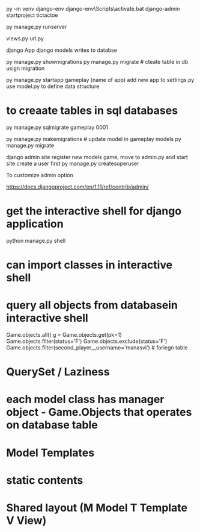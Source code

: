 <!-- create virtual envrionemnt -->

py -m venv django-env
django-env\Scripts\activate.bat
django-admin startproject  tictactoe
<!-- To start server -->
py manage.py runserver

views.py
url.py

django App
django models writes to databse
<!-- migrations -->
py manage.py showmigrations
py manage.py migrate # cteate table in db usign migration

<!-- crerate django app -->

py manage.py startapp gameplay (name of app)
add new app to settings.py
use model.py to define data structure
# to creaate tables in sql databases
py manage.py sqlmigrate gameplay 0001

py manage.py  makemigrations # update model in gameplay models
py manage.py migrate

django admin site
    register new models game, move to admin.py and start site
    create a user first
        py manage.py createsuperuser

To customize admin option

https://docs.djangoproject.com/en/1.11/ref/contrib/admin/

# get the interactive shell for django application
python manage.py shell
# can import classes in interactive shell
# query all objects from databasein interactive shell
Game.objects.all()
g = Game.objects.get(pk=1) 
Game.objects.filter(status='F')
Game.objects.exclude(status='F')
Game.objects.filter(second_player__username='manasvi') # foriegn table

# QuerySet / Laziness
# each model class has manager object -  Game.Objects that operates on database table


# Model Templates
# static contents
# Shared layout (M Model T Template V View)


